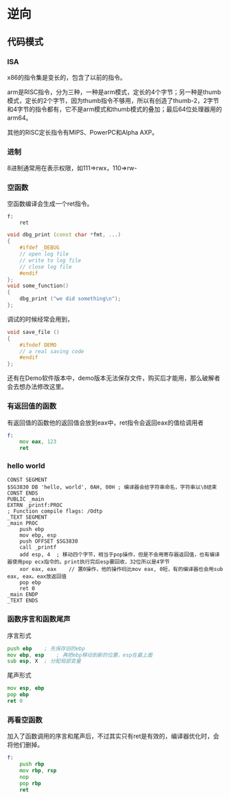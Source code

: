 # 逆向

## 代码模式

### ISA

x86的指令集是变长的，包含了以前的指令。

arm是RISC指令，分为三种，一种是arm模式，定长的4个字节；另一种是thumb模式，定长的2个字节，因为thumb指令不够用，所以有创造了thumb-2，2字节和4字节的指令都有，它不是arm模式和thumb模式的叠加；最后64位处理器用的arm64。

其他的RISC定长指令有MIPS、PowerPC和Alpha AXP。

### 进制

8进制通常用在表示权限，如111=>rwx，110=>rw-

### 空函数

空函数编译会生成一个ret指令。

```x86
f:
    ret
```

```c++
void dbg_print (const char *fmt, ...)
{
    #ifdef _DEBUG
    // open log file
    // write to log file
    // close log file
    #endif
};
void some_function()
{
    dbg_print ("we did something\n");
};
```

调试的时候经常会用到，

```c
void save_file ()
{
    #ifndef DEMO
    // a real saving code
    #endif
};
```

还有在Demo软件版本中，demo版本无法保存文件，购买后才能用，那么破解者会去想办法修改这里。

### 有返回值的函数

有返回值的函数他的返回值会放到eax中，ret指令会返回eax的值给调用者

```asm
f:
    mov eax, 123
    ret
```

### hello world

```MSVC
CONST SEGMENT
$SG3830 DB 'hello, world', 0AH, 00H ; 编译器会给字符串命名，字符串以\0结束
CONST ENDS
PUBLIC _main
EXTRN _printf:PROC
; Function compile flags: /Odtp
_TEXT SEGMENT
_main PROC
    push ebp
    mov ebp, esp
    push OFFSET $SG3830
    call _printf
    add esp, 4  ; 移动四个字节，相当于pop操作，但是不会用寄存器返回值，也有编译器使用pop ecx指令的。print执行完后esp要回收，32位所以是4字节
    xor eax, eax    // 置0操作，他的操作码比mov eax, 0短，有的编译器也会用sub eax, eax。eax放返回值
    pop ebp
    ret 0
_main ENDP
_TEXT ENDS
```

### 函数序言和函数尾声

序言形式

```asm
push ebp    ; 先保存旧的ebp
mov ebp, esp    ; 再把ebp移动到新的位置，esp在最上面
sub esp, X  ; 分配局部变量
```

尾声形式

```asm
mov esp, ebp
pop ebp
ret 0
```

### 再看空函数

加入了函数调用的序言和尾声后，不过其实只有ret是有效的，编译器优化时，会将他们删掉。

```asm
f:
    push rbp
    mov rbp, rsp
    nop
    pop rbp
    ret
```

